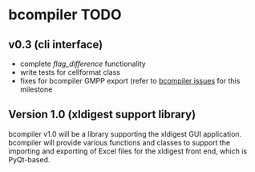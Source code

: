 # bcompiler TODO

## v0.3 (cli interface)

* complete *flag_difference* functionality
* write tests for cellformat class
* fixes for bcompiler GMPP export (refer to [bcompiler issues][1] for this milestone

## Version 1.0 (xldigest support library)

bcompiler v1.0 will be a library supporting the xldigest GUI application.
bcompiler will provide various functions and classes to support the importing
and exporting of Excel files for the xldigest front end, which is PyQt-based.

[1]: https://bitbucket.org/mrlemon/bcompiler/issues?milestone=Migrate+from+Master+to+GMPP+Template&status=%21closed
